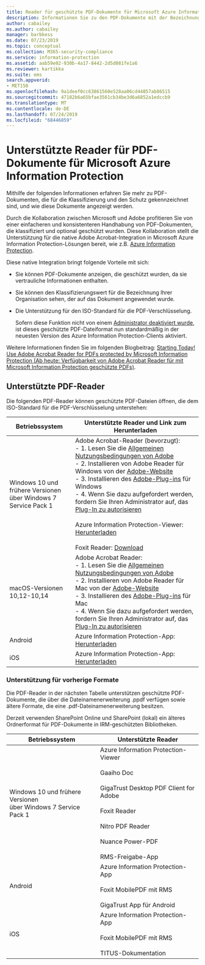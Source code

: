 ```yaml
---
title: Reader für geschützte PDF-Dokumente für Microsoft Azure Information Protection
description: Informationen Sie zu den PDF-Dokumente mit der Bezeichnung für Klassifizierung und Schutz und wie diese angezeigt werden.
author: cabailey
ms.author: cabailey
manager: barbkess
ms.date: 07/23/2019
ms.topic: conceptual
ms.collection: M365-security-compliance
ms.service: information-protection
ms.assetid: aab59e02-930b-4a17-8442-2d5d081fe1a6
ms.reviewer: kartikka
ms.suite: ems
search.appverid:
- MET150
ms.openlocfilehash: 9a1deef0cc63861560e528aa06cd44857ab86515
ms.sourcegitcommit: 47182b6a65bfae3561cb34be3d6a6852a1edccb9
ms.translationtype: MT
ms.contentlocale: de-DE
ms.lasthandoff: 07/24/2019
ms.locfileid: "68446859"
---
```

# <a name="supported-pdf-readers-for-microsoft-information-protection"></a>Unterstützte Reader für PDF-Dokumente für Microsoft Azure Information Protection

Mithilfe der folgenden Informationen erfahren Sie mehr zu PDF-Dokumenten, die für die Klassifizierung und den Schutz gekennzeichnet sind, und wie diese Dokumente angezeigt werden.

Durch die Kollaboration zwischen Microsoft und Adobe profitieren Sie von einer einfacheren und konsistenteren Handhabung von PDF-Dokumenten, die klassifiziert und optional geschützt wurden. Diese Kollaboration stellt die Unterstützung für die native Adobe Acrobat-Integration in Microsoft Azure Information Protection-Lösungen bereit, wie z.B. [Azure Information Protection](../what-is-information-protection.md). 

Diese native Integration bringt folgende Vorteile mit sich:

- Sie können PDF-Dokumente anzeigen, die geschützt wurden, da sie vertrauliche Informationen enthalten.

- Sie können den Klassifizierungswert für die Bezeichnung Ihrer Organisation sehen, der auf das Dokument angewendet wurde.

- Die Unterstützung für den ISO-Standard für die PDF-Verschlüsselung.
    
    Sofern diese Funktion nicht von einem [Administrator deaktiviert wurde](client-admin-guide-customizations.md#dont-protect-pdf-files-by-using-the-iso-standard-for-pdf-encryption), ist dieses geschützte PDF-Dateiformat nun standardmäßig in der neuesten Version des Azure Information Protection-Clients aktiviert.

Weitere Informationen finden Sie im folgenden Blogbeitrag: [Starting Today! Use Adobe Acrobat Reader for PDFs protected by Microsoft Information Protection (Ab heute: Verfügbarkeit von Adobe Acrobat Reader für mit Microsoft Information Protection geschützte PDFs)](https://techcommunity.microsoft.com/t5/Azure-Information-Protection/Starting-October-use-Adobe-Acrobat-Reader-for-PDFs-protected-by/ba-p/262738).

## <a name="supported-pdf-readers"></a>Unterstützte PDF-Reader

Die folgenden PDF-Reader können geschützte PDF-Dateien öffnen, die dem ISO-Standard für die PDF-Verschlüsselung unterstehen:

|Betriebssystem|Unterstützte Reader und Link zum Herunterladen|
|----------------|-----------------------------------|
|Windows 10 und frühere Versionen<br />über Windows 7 Service Pack 1|Adobe Acrobat-Reader (bevorzugt):<br />-  1. Lesen Sie die [Allgemeinen Nutzungsbedingungen von Adobe](https://www.adobe.com/legal/terms.html) <br />- 2. Installieren von Adobe Reader für Windows von der [Adobe-Website](https://www.adobe.com/)<br />- 3. Installieren des [Adobe-Plug-ins](https://go.microsoft.com/fwlink/?linkid=2050049) für Windows <br />- 4. Wenn Sie dazu aufgefordert werden, fordern Sie Ihren Administrator auf, das [Plug-In zu autorisieren](https://techcommunity.microsoft.com/t5/Azure-Information-Protection/General-Availability-of-Adobe-Acrobat-Reader-integration-with/ba-p/298396) <br /><br /> Azure Information Protection-Viewer: [Herunterladen](https://go.microsoft.com/fwlink/?linkid=838993)<br /><br />Foxit Reader: [Download](https://www.foxitsoftware.com/pdf-reader/)|
|macOS-Versionen 10,12-10,14 |Adobe Acrobat Reader:<br />-  1. Lesen Sie die [Allgemeinen Nutzungsbedingungen von Adobe](https://www.adobe.com/legal/terms.html) <br />- 2. Installieren von Adobe Reader für Mac von der [Adobe-Website](https://www.adobe.com/)<br />- 3. Installieren des [Adobe-Plug-ins](https://go.microsoft.com/fwlink/?linkid=2050049) für Mac <br />- 4. Wenn Sie dazu aufgefordert werden, fordern Sie Ihren Administrator auf, das [Plug-In zu autorisieren](https://techcommunity.microsoft.com/t5/Azure-Information-Protection/General-Availability-of-Adobe-Acrobat-Reader-integration-with/ba-p/298396)|
|Android|Azure Information Protection-App: [Herunterladen](https://go.microsoft.com/fwlink/?LinkId=325340)|
|iOS|Azure Information Protection-App: [Herunterladen](https://go.microsoft.com/fwlink/?LinkId=325338)|

### <a name="support-for-previous-formats"></a>Unterstützung für vorherige Formate

Die PDF-Reader in der nächsten Tabelle unterstützen geschützte PDF-Dokumente, die über die Dateinamenerweiterung .ppdf verfügen sowie ältere Formate, die eine .pdf-Dateinamenerweiterung besitzen.

Derzeit verwenden SharePoint Online und SharePoint (lokal) ein älteres Ordnerformat für PDF-Dokumente in IRM-geschützten Bibliotheken.


|Betriebssystem|Unterstützte Reader|
|----------------|-----------------------------------|
|Windows 10 und frühere Versionen<br />über Windows 7 Service Pack 1|Azure Information Protection-Viewer<br /><br />Gaaiho Doc<br /><br />GigaTrust Desktop PDF Client for Adobe<br /><br />Foxit Reader<br /><br />Nitro PDF Reader<br /><br /> Nuance Power-PDF<br /><br />RMS-Freigabe-App|
|Android|Azure Information Protection-App<br /><br />Foxit MobilePDF mit RMS<br /><br />GigaTrust App für Android|
|iOS|Azure Information Protection-App<br /><br />Foxit MobilePDF mit RMS<br /><br />TITUS-Dokumentation|
